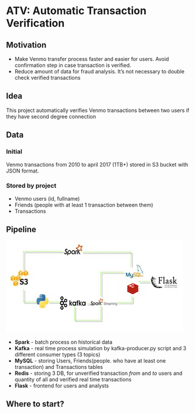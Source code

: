 # ATV: Automatic Transaction Verification

## Motivation

* Make Venmo transfer process faster and easier for users. Avoid confirmation step in case transaction is verified.
* Reduce amount of data for fraud analysis. It’s not necessary to double check verified transactions
## Idea
This project automatically verifies Venmo transactions between two users if they have second degree connection
## Data
### Initial
Venmo transactions from 2010 to april 2017 (1TB+) stored in S3 bucket with JSON format. 
### Stored by project
* Venmo users (id, fullname)
* Friends (people with at least 1 transaction between them)
* Transactions
## Pipeline
![alt text][logo]

[logo]: https://github.com/Samariya57/ATV/blob/master/pipeline.jpg "Current pipeline"

* **Spark** - batch process on historical data
* **Kafka** - real time process simulation by kafka-producer.py script and 3 different consumer types (3 topics)
* **MySQL** - storing Users, Friends(people. who have at least one transaction) and Transactions tables
* **Redis** - storing 3 DB, for unverified transaction _from_ and _to_ users and quantity of all and verified real time transactions 
* **Flask** - frontend for users and analysts
## Where to start?
